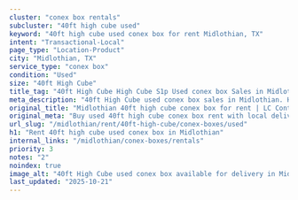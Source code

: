 ```yaml
---
cluster: "conex box rentals"
subcluster: "40ft high cube used"
keyword: "40ft high cube used conex box for rent Midlothian, TX"
intent: "Transactional-Local"
page_type: "Location-Product"
city: "Midlothian, TX"
service_type: "conex box"
condition: "Used"
size: "40ft High Cube"
title_tag: "40ft High Cube High Cube S1p Used conex box Sales in Midlothian | LC Container"
meta_description: "40ft High Cube used conex box sales in Midlothian. High cube containers with extra height. Fast delivery, competitive pricing. Serving conex boxes area. Quote ID: BU9. Call (214) 524-4168 for your free quote today."
original_title: "Midlothian 40ft high cube conex box for rent | LC Container"
original_meta: "Buy used 40ft high cube conex box rent with local delivery in Midlothian, TX. LC Container — local Since 2003. Request a fast quote today."
url_slug: "/midlothian/rent/40ft-high-cube/conex-boxes/used"
h1: "Rent 40ft high cube used conex box in Midlothian"
internal_links: "/midlothian/conex-boxes/rentals"
priority: 3
notes: "2"
noindex: true
image_alt: "40ft High Cube used conex box available for delivery in Midlothian"
last_updated: "2025-10-21"
---
```


<!-- TODO: Add unique city/inventory copy, images, and internal links here. -->
